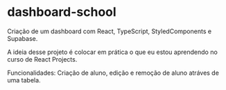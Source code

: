 # dashboard-school

Criação de um dashboard com React, TypeScript, StyledComponents e Supabase.

A ideia desse projeto é colocar em prática o que eu estou aprendendo no curso de React Projects.

Funcionalidades: Criação de aluno, edição e remoção de aluno atráves de uma tabela.
